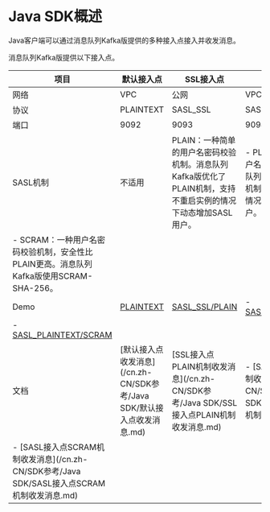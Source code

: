 # Java SDK概述

Java客户端可以通过消息队列Kafka版提供的多种接入点接入并收发消息。

消息队列Kafka版提供以下接入点。

|项目|默认接入点|SSL接入点|SASL接入点|
|--|-----|------|-------|
|网络|VPC|公网|VPC|
|协议|PLAINTEXT|SASL\_SSL|SASL\_PLAINTEXT|
|端口|9092|9093|9094|
|SASL机制|不适用|PLAIN：一种简单的用户名密码校验机制。消息队列Kafka版优化了PLAIN机制，支持不重启实例的情况下动态增加SASL用户。|-   PLAIN：一种简单的用户名密码校验机制。消息队列Kafka版优化了PLAIN机制，支持不重启实例的情况下动态增加SASL用户。
-   SCRAM：一种用户名密码校验机制，安全性比PLAIN更高。消息队列Kafka版使用SCRAM-SHA-256。 |
|Demo|[PLAINTEXT](https://code.aliyun.com/alikafka/aliware-kafka-demos/tree/master/kafka-java-demo/vpc)|[SASL\_SSL/PLAIN](https://code.aliyun.com/alikafka/aliware-kafka-demos/tree/master/kafka-java-demo/vpc-ssl)|-   [SASL\_PLAINTEXT/PLAIN](https://code.aliyun.com/alikafka/aliware-kafka-demos/tree/master/kafka-java-demo/vpc-9094)
-   [SASL\_PLAINTEXT/SCRAM](https://code.aliyun.com/alikafka/aliware-kafka-demos/tree/master/kafka-java-demo/vpc-9094) |
|文档|[默认接入点收发消息](/cn.zh-CN/SDK参考/Java SDK/默认接入点收发消息.md)|[SSL接入点PLAIN机制收发消息](/cn.zh-CN/SDK参考/Java SDK/SSL接入点PLAIN机制收发消息.md)|-   [SASL接入点PLAIN机制收发消息](/cn.zh-CN/SDK参考/Java SDK/SASL接入点PLAIN机制收发消息.md)
-   [SASL接入点SCRAM机制收发消息](/cn.zh-CN/SDK参考/Java SDK/SASL接入点SCRAM机制收发消息.md) |

